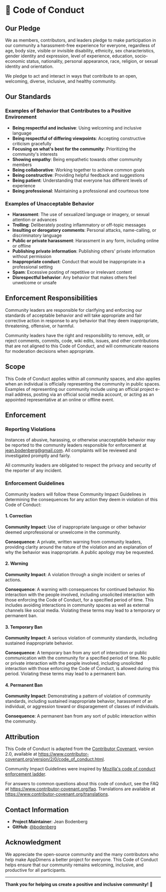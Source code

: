 # 📜 Code of Conduct

## Our Pledge

We as members, contributors, and leaders pledge to make participation in our community a harassment-free experience for everyone, regardless of age, body size, visible or invisible disability, ethnicity, sex characteristics, gender identity and expression, level of experience, education, socio-economic status, nationality, personal appearance, race, religion, or sexual identity and orientation.

We pledge to act and interact in ways that contribute to an open, welcoming, diverse, inclusive, and healthy community.

## Our Standards

### Examples of Behavior that Contributes to a Positive Environment

- **Being respectful and inclusive**: Using welcoming and inclusive language
- **Being respectful of differing viewpoints**: Accepting constructive criticism gracefully
- **Focusing on what's best for the community**: Prioritizing the community's interests
- **Showing empathy**: Being empathetic towards other community members
- **Being collaborative**: Working together to achieve common goals
- **Being constructive**: Providing helpful feedback and suggestions
- **Being patient**: Understanding that everyone has different levels of experience
- **Being professional**: Maintaining a professional and courteous tone

### Examples of Unacceptable Behavior

- **Harassment**: The use of sexualized language or imagery, or sexual attention or advances
- **Trolling**: Deliberately posting inflammatory or off-topic messages
- **Insulting or derogatory comments**: Personal attacks, name-calling, or discriminatory language
- **Public or private harassment**: Harassment in any form, including online or offline
- **Publishing private information**: Publishing others' private information without permission
- **Inappropriate conduct**: Conduct that would be inappropriate in a professional setting
- **Spam**: Excessive posting of repetitive or irrelevant content
- **Disrespectful behavior**: Any behavior that makes others feel unwelcome or unsafe

## Enforcement Responsibilities

Community leaders are responsible for clarifying and enforcing our standards of acceptable behavior and will take appropriate and fair corrective action in response to any behavior that they deem inappropriate, threatening, offensive, or harmful.

Community leaders have the right and responsibility to remove, edit, or reject comments, commits, code, wiki edits, issues, and other contributions that are not aligned to this Code of Conduct, and will communicate reasons for moderation decisions when appropriate.

## Scope

This Code of Conduct applies within all community spaces, and also applies when an individual is officially representing the community in public spaces. Examples of representing our community include using an official project e-mail address, posting via an official social media account, or acting as an appointed representative at an online or offline event.

## Enforcement

### Reporting Violations

Instances of abusive, harassing, or otherwise unacceptable behavior may be reported to the community leaders responsible for enforcement at jean.bodenberg@gmail.com. All complaints will be reviewed and investigated promptly and fairly.

All community leaders are obligated to respect the privacy and security of the reporter of any incident.

### Enforcement Guidelines

Community leaders will follow these Community Impact Guidelines in determining the consequences for any action they deem in violation of this Code of Conduct:

#### 1. Correction
**Community Impact**: Use of inappropriate language or other behavior deemed unprofessional or unwelcome in the community.

**Consequence**: A private, written warning from community leaders, providing clarity around the nature of the violation and an explanation of why the behavior was inappropriate. A public apology may be requested.

#### 2. Warning
**Community Impact**: A violation through a single incident or series of actions.

**Consequence**: A warning with consequences for continued behavior. No interaction with the people involved, including unsolicited interaction with those enforcing the Code of Conduct, for a specified period of time. This includes avoiding interactions in community spaces as well as external channels like social media. Violating these terms may lead to a temporary or permanent ban.

#### 3. Temporary Ban
**Community Impact**: A serious violation of community standards, including sustained inappropriate behavior.

**Consequence**: A temporary ban from any sort of interaction or public communication with the community for a specified period of time. No public or private interaction with the people involved, including unsolicited interaction with those enforcing the Code of Conduct, is allowed during this period. Violating these terms may lead to a permanent ban.

#### 4. Permanent Ban
**Community Impact**: Demonstrating a pattern of violation of community standards, including sustained inappropriate behavior, harassment of an individual, or aggression toward or disparagement of classes of individuals.

**Consequence**: A permanent ban from any sort of public interaction within the community.

## Attribution

This Code of Conduct is adapted from the [Contributor Covenant][homepage], version 2.0, available at https://www.contributor-covenant.org/version/2/0/code_of_conduct.html.

Community Impact Guidelines were inspired by [Mozilla's code of conduct enforcement ladder](https://github.com/mozilla/diversity).

[homepage]: https://www.contributor-covenant.org

For answers to common questions about this code of conduct, see the FAQ at https://www.contributor-covenant.org/faq. Translations are available at https://www.contributor-covenant.org/translations.

## Contact Information

- **Project Maintainer**: Jean Bodenberg
- **GitHub**: [@bodenberg](https://github.com/bodenberg)

## Acknowledgment

We appreciate the open-source community and the many contributors who help make AppDimens a better project for everyone. This Code of Conduct helps ensure that our community remains welcoming, inclusive, and productive for all participants.

---

**Thank you for helping us create a positive and inclusive community!** 🌟
